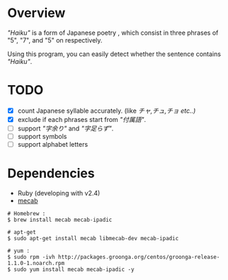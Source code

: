 # Overview
*"Haiku"* is a form of Japanese poetry , which consist in three phrases of "5", "7", and "5" on respectively.

Using this program, you can easily detect whether the sentence contains *"Haiku"*.

# TODO

- [x] count Japanese syllable accurately. (like *チャ,チュ,チョ etc..)*
- [x] exclude if each phrases start from *"付属語"*.
- [ ] support *"字余り"* and *"字足らず"*.
- [ ] support symbols
- [ ] support alphabet letters

# Dependencies

- Ruby (developing with v2.4)
- [mecab](http://taku910.github.io/mecab/#download)

```
# Homebrew :
$ brew install mecab mecab-ipadic

# apt-get
$ sudo apt-get install mecab libmecab-dev mecab-ipadic

# yum :
$ sudo rpm -ivh http://packages.groonga.org/centos/groonga-release-1.1.0-1.noarch.rpm
$ sudo yum install mecab mecab-ipadic -y
```
